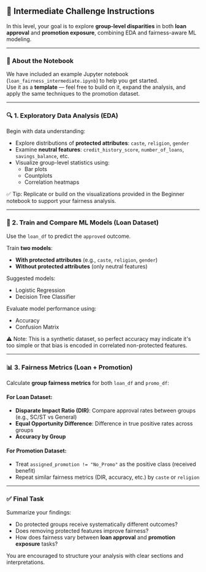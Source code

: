 ## 🧪 Intermediate Challenge Instructions

In this level, your goal is to explore **group-level disparities** in both **loan approval** and **promotion exposure**, combining EDA and fairness-aware ML modeling.

---

### 📘 About the Notebook

We have included an example Jupyter notebook (`loan_fairness_intermediate.ipynb`) to help you get started.  
Use it as a **template** — feel free to build on it, expand the analysis, and apply the same techniques to the promotion dataset.

---

### 🔍 1. Exploratory Data Analysis (EDA)

Begin with data understanding:
- Explore distributions of **protected attributes**: `caste`, `religion`, `gender`
- Examine **neutral features**: `credit_history_score`, `number_of_loans`, `savings_balance`, etc.
- Visualize group-level statistics using:
  - Bar plots
  - Countplots
  - Correlation heatmaps

✅ Tip: Replicate or build on the visualizations provided in the Beginner notebook to support your fairness analysis.

---

### 🤖 2. Train and Compare ML Models (Loan Dataset)

Use the `loan_df` to predict the `approved` outcome.

Train **two models**:
- **With protected attributes** (e.g., `caste`, `religion`, `gender`)
- **Without protected attributes** (only neutral features)

Suggested models:
- Logistic Regression
- Decision Tree Classifier

Evaluate model performance using:
- Accuracy
- Confusion Matrix

⚠️ Note: This is a synthetic dataset, so perfect accuracy may indicate it's too simple or that bias is encoded in correlated non-protected features.

---

### 📊 3. Fairness Metrics (Loan + Promotion)

Calculate **group fairness metrics** for both `loan_df` and `promo_df`:

#### For Loan Dataset:
- **Disparate Impact Ratio (DIR)**: Compare approval rates between groups (e.g., SC/ST vs General)
- **Equal Opportunity Difference**: Difference in true positive rates across groups
- **Accuracy by Group**

#### For Promotion Dataset:
- Treat `assigned_promotion != "No_Promo"` as the positive class (received benefit)
- Repeat similar fairness metrics (DIR, accuracy, etc.) by `caste` or `religion`

---

### ✅ Final Task

Summarize your findings:
- Do protected groups receive systematically different outcomes?
- Does removing protected features improve fairness?
- How does fairness vary between **loan approval** and **promotion exposure** tasks?

You are encouraged to structure your analysis with clear sections and interpretations.
